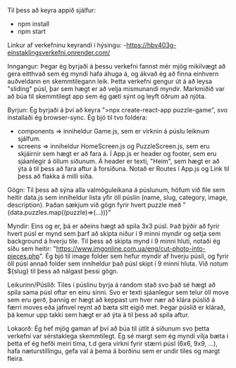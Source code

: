 Til þess að keyra appið sjálfur:
- npm install
- npm start

Linkur af verkefninu keyrandi í hýsingu:
-https://hbv403g-einstaklingsverkefni.onrender.com/

Inngangur:
Þegar ég byrjaði á þessu verkefni fannst mér mjög mikilvægt að gera eitthvað sem ég myndi hafa áhuga á, og ákvað ég að finna einhvern auðveldann en skemmtilegann leik.
Þetta verkefni gengur út á að leysa "sliding" púsl, þar sem hægt er að velja mismunandi myndir. 
Markmiðið var að búa til skemmtilegt app sem ég gæti sýnt og leyft öðrum að njóta.

Byrjun:
Ég byrjaði á því að keyra ">npx create-react-app puzzle-game", svo installaði ég browser-sync.
Ég bjó til tvo foldera: 
- components => inniheldur Game.js, sem er virknin á púslu leiknum sjálfum.
- screens => inniheldur HomeScreen.js og PuzzleScreen.js, sem eru skjáirnir sem hægt er að fara á.
Í App.js er header og footer, sem eru sjáanlegir á öllum síðunum. Á header er texti, "Heim", sem hægt er að ýta á til þess að fara aftur á forsíðuna.
Notað er Routes í App.js og Link til þess að flakka á milli síða.

Gögn:
Til þess að sýna alla valmöguleikana á púslunum, höfum við file sem heitir data.js sem inniheldur lista yfir öll púslin (name, slug, category, image, description). Þaðan sækjum við gögn fyrir hvert puzzle með "{data.puzzles.map((puzzle)=>(...))}"

Myndir:
Eins og er, þá er aðeins hægt að spila 3x3 púsl. Það þýðir að fyrir hvert púsl er mynd sem þarf að skipta niður í 9 minni myndir og setja sem background á hverju tile. Til þess að skipta mynd í 9 minni hluti, notaði ég síðu sem heitir: "https://www.imgonline.com.ua/eng/cut-photo-into-pieces.php". Ég bjó til image folder sem hefur myndir af hverju púsli, og fyrir öll púsl annað folder sem inniheldur það púsl skipt í 9 minni hluta. Við notum ${slug} til þess að nálgast þessi gögn.

Leikurinn/Púslið:
Tiles í púslinu byrja á random stað svo það sé hægt að spila sama púsl oftar en einu sinni.
Svo er texti sjáanlegur sem telur öll move sem eru gerð, þannig er hægt að keppast um hver nær að klára púslið á færri moves eða jafnvel reynt að bæta sitt eigið met.
Þegar púslið er klárað, þá kemur upp takki sem hægt er að ýta á til þess að spila aftur.

Lokaorð:
Ég hef mjög gaman af því að búa til útlit á síðunum svo þetta verkefni var sérstaklega skemmtilegt. Ég sé margt sem ég myndi vilja bæta í þetta ef ég hefði meiri tíma, t.d gera virkni fyrir stærri púsl (6x6, 9x9, ...), hafa næturstillingu, gefa val á þema á borðinu sem er undir tiles og margt fleira.

